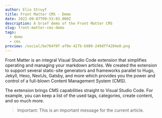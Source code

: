 ```yaml
---
author: Elio Struyf
title: Front Matter CMS - Demo
date: 2022-09-07T09:53:03.000Z
description: A brief demo of the Front Matter CMS
slug: front-matter-cms-demo
tags:
  - demo
  - cms
preview: /social/be764f0f-af0e-427b-b980-249dff4284e0.png
---
```


Front Matter is an integral Visual Studio Code extension that simplifies operating and managing your markdown articles. We created the extension to support several static-site generators and frameworks parallel to Hugo, Jekyll, Hexo, NextJs, Gatsby, and more which provides you the power and control of a full-blown Content Management System (CMS).

<!--more-->

The extension brings CMS capabilities straight to Visual Studio Code. For example, you can keep a list of the used tags, categories, create content, and so much more.

> Important: This is an important message for the current article.